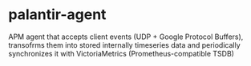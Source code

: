 # palantir-agent

APM agent that accepts client events (UDP + Google Protocol Buffers), transofrms them into stored internally timeseries data and periodically synchronizes it with VictoriaMetrics (Prometheus-compatible TSDB)
